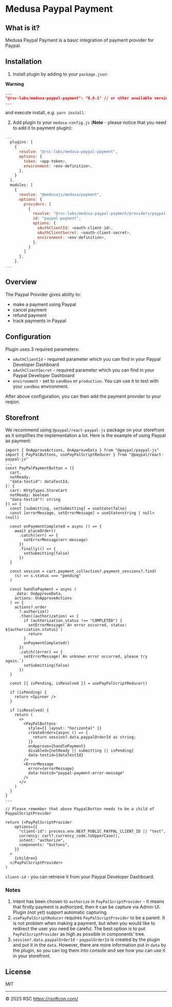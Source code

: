# Medusa Paypal Payment

## What is it?

Medusa Paypal Payment is a basic integration of payment provider for Paypal.

## Installation

1. Install plugin by adding to your `package.json`:

**Warning**

```json
...
"@rsc-labs/medusa-paypal-payment": "0.0.1" // or other available version
...
```
and execute install, e.g. `yarn install`.

2. Add plugin to your `medusa-config.js` (**Note** - please notice that you need to add it to payment plugin):

```js
...
  plugins: [
    {
      resolve: "@rsc-labs/medusa-paypal-payment",
      options: {
        token: <app-token>,
        environment: <env-definition>,
      },
    }
  ],
  modules: [
    {
      resolve: "@medusajs/medusa/payment",
      options: {
        providers: [
          {
            resolve: "@rsc-labs/medusa-paypal-payment/providers/paypal-payment",
            id: "paypal-payment",
            options: {
              oAuthClientId: <oauth-client-id>,
              oAuthClientSecret: <oauth-client-secret>,
              environment: <env-definition>,
            },
          }
        ]
      },
    },
...
```

## Overview

The Paypal Provider gives ability to:
- make a payment using Paypal
- cancel payment
- refund payment
- track payments in Paypal

## Configuration

Plugin uses 3 required parameters:

- `oAuthClientId` - required parameter which you can find in your Paypal Developer Dashboard
- `oAuthClientSecret` - required parameter which you can find in your Paypal Developer Dashboard
- `environment` - set to `sandbox` or `production`. You can use it to test with your `sandbox` environment.


After above configuration, you can then add the payment provider to your reqion.

## Storefront

We recommend using `@paypal/react-paypal-js` package on your storefront as it simplifies the implementation a lot.
Here is the example of using Paypal as payment:

```tsx
import { OnApproveActions, OnApproveData } from "@paypal/paypal-js"
import { PayPalButtons, usePayPalScriptReducer } from "@paypal/react-paypal-js"
...
const PayPalPaymentButton = ({
  cart,
  notReady,
  "data-testid": dataTestId,
}: {
  cart: HttpTypes.StoreCart
  notReady: boolean
  "data-testid"?: string
}) => {
  const [submitting, setSubmitting] = useState(false)
  const [errorMessage, setErrorMessage] = useState<string | null>(null)

  const onPaymentCompleted = async () => {
    await placeOrder()
      .catch((err) => {
        setErrorMessage(err.message)
      })
      .finally(() => {
        setSubmitting(false)
      })
  }

  const session = cart.payment_collection?.payment_sessions?.find(
    (s) => s.status === "pending"
  )

  const handlePayment = async (
    _data: OnApproveData,
    actions: OnApproveActions
  ) => {
    actions?.order
      ?.authorize()
      .then((authorization) => {
        if (authorization.status !== "COMPLETED") {
          setErrorMessage(`An error occurred, status: ${authorization.status}`)
          return
        }
        onPaymentCompleted()
      })
      .catch((error) => {
        setErrorMessage(`An unknown error occurred, please try again.`)
        setSubmitting(false)
      })
  }

  const [{ isPending, isResolved }] = usePayPalScriptReducer()

  if (isPending) {
    return <Spinner />
  }

  if (isResolved) {
    return (
      <>
        <PayPalButtons
          style={{ layout: "horizontal" }}
          createOrder={async () => {
            return session?.data.paypalOrderId as string;
          }}
          onApprove={handlePayment}
          disabled={notReady || submitting || isPending}
          data-testid={dataTestId}
        />
        <ErrorMessage
          error={errorMessage}
          data-testid="paypal-payment-error-message"
        />
      </>
    )
  }
}
...

// Please remember that above PaypalButton needs to be a child of PaypalScriptProvider

return (<PayPalScriptProvider
    options={{
      "client-id": process.env.NEXT_PUBLIC_PAYPAL_CLIENT_ID || "test",
      currency: cart?.currency_code.toUpperCase(),
      intent: "authorize",
      components: "buttons",
    }}
  >
    {children}
  </PayPalScriptProvider>
)
```

`client-id` - you can retrieve it from your Paypal Developer Dashboard.

### Notes

1. Intent has been chosen to `authorize` in `PayPalScriptProvider` - it means that firstly payment is authorized, then it can be capture via Admin UI. Plugin (not yet) support automatic capturing.
2. `usePayPalScriptReducer` requires `PayPalScriptProvider` to be a parent. It is not problem when making a payment, but when you would like to redirect the user you need be careful. The best option is to put `PayPalScriptProvider` as high as possible in components' tree.
3. `session?.data.paypalOrderId` - `paypalOrderId` is created by the plugin and put it in the `data`. However, there are more information put in `data` by the plugin, so you can log them into console and see how you can use it in your storefront.

## License

MIT

---

© 2025 RSC https://rsoftcon.com/

